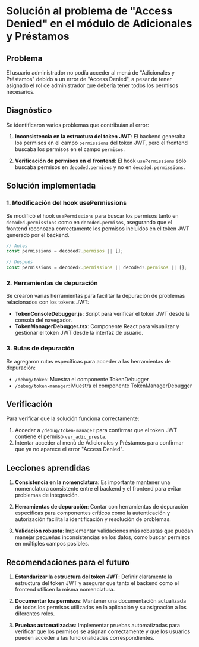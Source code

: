 # Solución al problema de "Access Denied" en el módulo de Adicionales y Préstamos

## Problema

El usuario administrador no podía acceder al menú de "Adicionales y Préstamos" debido a un error de "Access Denied", a pesar de tener asignado el rol de administrador que debería tener todos los permisos necesarios.

## Diagnóstico

Se identificaron varios problemas que contribuían al error:

1. **Inconsistencia en la estructura del token JWT**: El backend generaba los permisos en el campo `permissions` del token JWT, pero el frontend buscaba los permisos en el campo `permisos`.

2. **Verificación de permisos en el frontend**: El hook `usePermissions` solo buscaba permisos en `decoded.permisos` y no en `decoded.permissions`.

## Solución implementada

### 1. Modificación del hook usePermissions

Se modificó el hook `usePermissions` para buscar los permisos tanto en `decoded.permissions` como en `decoded.permisos`, asegurando que el frontend reconozca correctamente los permisos incluidos en el token JWT generado por el backend.

```typescript
// Antes
const permissions = decoded?.permisos || [];

// Después
const permissions = decoded?.permissions || decoded?.permisos || [];
```

### 2. Herramientas de depuración

Se crearon varias herramientas para facilitar la depuración de problemas relacionados con los tokens JWT:

- **TokenConsoleDebugger.js**: Script para verificar el token JWT desde la consola del navegador.
- **TokenManagerDebugger.tsx**: Componente React para visualizar y gestionar el token JWT desde la interfaz de usuario.

### 3. Rutas de depuración

Se agregaron rutas específicas para acceder a las herramientas de depuración:

- `/debug/token`: Muestra el componente TokenDebugger
- `/debug/token-manager`: Muestra el componente TokenManagerDebugger

## Verificación

Para verificar que la solución funciona correctamente:

1. Acceder a `/debug/token-manager` para confirmar que el token JWT contiene el permiso `ver_adic_presta`.
2. Intentar acceder al menú de Adicionales y Préstamos para confirmar que ya no aparece el error "Access Denied".

## Lecciones aprendidas

1. **Consistencia en la nomenclatura**: Es importante mantener una nomenclatura consistente entre el backend y el frontend para evitar problemas de integración.

2. **Herramientas de depuración**: Contar con herramientas de depuración específicas para componentes críticos como la autenticación y autorización facilita la identificación y resolución de problemas.

3. **Validación robusta**: Implementar validaciones más robustas que puedan manejar pequeñas inconsistencias en los datos, como buscar permisos en múltiples campos posibles.

## Recomendaciones para el futuro

1. **Estandarizar la estructura del token JWT**: Definir claramente la estructura del token JWT y asegurar que tanto el backend como el frontend utilicen la misma nomenclatura.

2. **Documentar los permisos**: Mantener una documentación actualizada de todos los permisos utilizados en la aplicación y su asignación a los diferentes roles.

3. **Pruebas automatizadas**: Implementar pruebas automatizadas para verificar que los permisos se asignan correctamente y que los usuarios pueden acceder a las funcionalidades correspondientes.
